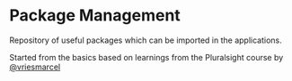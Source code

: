 # Package Management

Repository of useful packages which can be imported in the applications.

Started from the basics based on learnings from the Pluralsight course by [@vriesmarcel](https://github.com/vriesmarcel/packagemanagement/blob/main/README.md)
